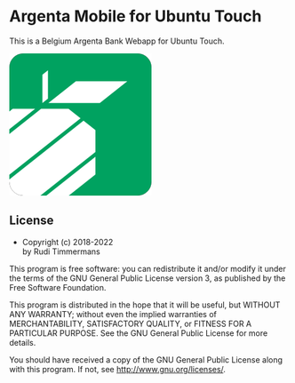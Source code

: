 # Argenta Mobile for Ubuntu Touch

This is a Belgium Argenta Bank Webapp for Ubuntu Touch.

[![Logviewer](assets/icon.png)](https://open-store.io/app/argenta.bank)

## License

 - Copyright (c) 2018-2022 <br> by Rudi Timmermans

This program is free software: you can redistribute it and/or modify it under the terms of the GNU General Public License version 3, as published
by the Free Software Foundation.

This program is distributed in the hope that it will be useful, but WITHOUT ANY WARRANTY; without even the implied warranties of MERCHANTABILITY, SATISFACTORY QUALITY, or FITNESS FOR A PARTICULAR PURPOSE.  See the GNU General Public License for more details.

You should have received a copy of the GNU General Public License along with this program.  If not, see <http://www.gnu.org/licenses/>.
